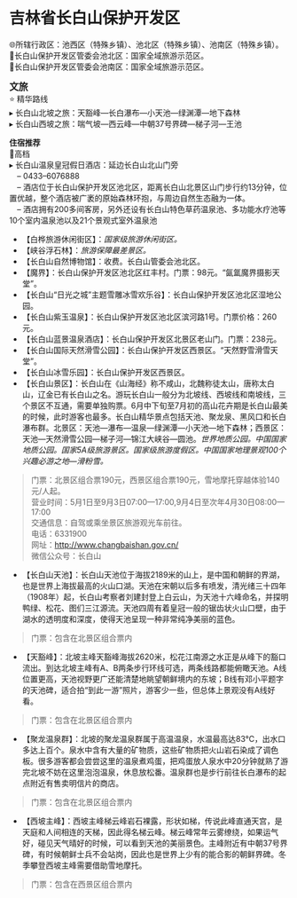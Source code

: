 # 吉林省长白山保护开发区  
🌐所辖行政区：池西区（特殊乡镇）、池北区（特殊乡镇）、池南区（特殊乡镇）。  
🚩长白山保护开发区管委会池北区：国家全域旅游示范区。  
🚩长白山保护开发区管委会池南区：国家全域旅游示范区。  

<big>**文旅**</big>  
⭐ 精华路线  
▸ 长白山北坡之旅：天豁峰—长白瀑布—小天池—绿渊潭—地下森林  
▸ 长白山西坡之旅：喘气坡—西云峰—中朝37号界碑—梯子河—王池  

**住宿推荐**  
🏨高档  
▸ 长白山温泉皇冠假日酒店：延边长白山北山门旁  
　– 0433–6076888  
　– 酒店位于长白山保护开发区池北区，距离长白山北景区山门步行约13分钟，位置优越，整个酒店被广袤的原始森林环抱，与周边自然生态融为一体。  
　– 酒店拥有200多间客房，另外还设有长白山特色草药温泉池、多功能水疗池等10个室内温泉池以及21个景观式室外温泉池  

* 【白桦旅游休闲街区】：*国家级旅游休闲街区。*  
* 【峡谷浮石林】：*旅游保障最差景区。*  
* 【长白山自然博物馆】：收费。长白山管委会池北区。  
* 【魔界】：长白山保护开发区池北区红丰村。门票：98元。“氤氲魔界摄影天堂”。  
* 【长白山“日光之城”主题雪雕冰雪欢乐谷】：长白山保护开发区池北区湿地公园。  
* 【长白山紫玉温泉】：长白山保护开发区池北区滨河路1号。门票价格：260元。  
* 【长白山蓝景温泉酒店】：长白山保护开发区北景区老山门。门票：238元。  
* 【长白山国际天然滑雪公园】：长白山保护开发区西景区。“天然野雪滑雪天堂”。  
* 【长白山冰雪乐园】：长白山保护开发区西景区。  
* 【长白山景区】：长白山在《山海经》称不咸山，北魏称徒太山，唐称太白山，辽金已有长白山之名。游玩长白山一般分为北坡线、西坡线和南坡线，三个景区不互通，需要单独购票。6月中下旬至7月初的高山花卉期是长白山最美的时候，此时游客也最多。长白山精华景点包括天池、聚龙泉、黑风口和长白瀑布群。北景区：天池—瀑布—温泉—绿渊潭—小天池—地下森林；西景区：天池—天然滑雪公园—梯子河—锦江大峡谷—圆池。*世界地质公园。中国国家地质公园。国家5A级旅游景区。国家级旅游度假区。中国国家地理景观100个兴趣必游之地—滑粉雪。*  
> 门票：北景区组合票190元，西景区组合票190元，雪地摩托穿越体验140元/人起。  
> 营业时间：5月1日至9月3日07:00—17:00,9月4日至次年4月30日08:00—17:00  
> 交通信息：自驾或乘坐景区旅游观光车前往。  
> 电话：6331900  
> 网址：<a href="http://www.changbaishan.gov.cn" target="_blank">http://www.changbaishan.gov.cn/</a>  
> 微信公众号：长白山  
* 【长白山天池】：长白山天池位于海拔2189米的山上，是中国和朝鲜的界湖，也是世界上海拔最高的火山口湖。天池在宋朝以后多有喷发，清光绪三十四年（1908年）起，长白山考察者刘建封登上白云山，为天池十六峰命名，并探明鸭绿、松花、图们三江源流。天池四周有着皇冠一般的锯齿状火山口壁，由于湖水的透明度和深度，使得天池呈现一种非常纯净美丽的蓝色。  
> 门票：包含在北景区组合票内  
* 【天豁峰】：北坡主峰天豁峰海拔2620米，松花江南源之水正是从峰下的豁口流出。到达北坡主峰有A、B两条步行环线可选，两条线路都能俯瞰天池。A线位置更高，天池视野更广还能清楚地眺望朝鲜境内的东坡；B线有邓小平题字的天池碑，适合拍“到此一游”照片，游客少一些，但总体上景观没有A线好看。  
> 门票：包含在北景区组合票内  
* 【聚龙温泉群】：北坡的聚龙温泉群属于高温温泉，水温最高达83℃，出水口多达上百个。泉水中含有大量的矿物质，这些矿物质把火山岩石染成了调色板。很多游客都会尝尝这里的温泉煮鸡蛋，把鸡蛋放人泉水中20分钟就熟了游完北坡不妨在这里泡泡温泉，休息放松番。温泉群也是步行前往长白瀑布的起点附近有售卖明信片的商店。  
> 门票：包含在北景区组合票内  
* 【西坡主峰】：西坡主峰梯云峰岩石裸露，形状如梯，传说此峰直通天宫，是天庭和人间相连的天梯，因此得名梯云峰。梯云峰常年云雾缭绕，如果运气好，碰见天气晴好的时候，可以看到天池的美丽景色。主峰附近有中朝37号界碑，有时候朝鲜士兵不会站岗，因此也是世界上少有的能合影的朝鲜界碑。冬季攀登西坡主峰需要借助雪地摩托。  
> 门票：包含在西景区组合票内  
